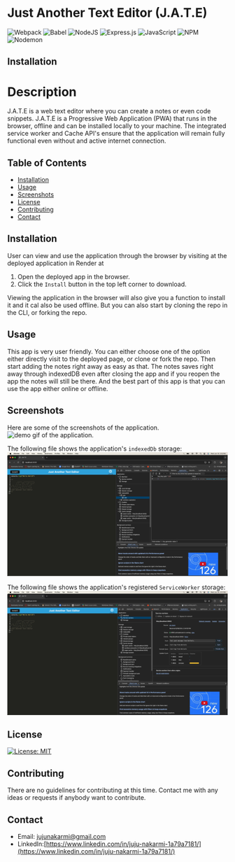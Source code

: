 # Just Another Text Editor (J.A.T.E)
![Webpack](https://img.shields.io/badge/webpack-%238DD6F9.svg?style=for-the-badge&logo=webpack&logoColor=black)
![Babel](https://img.shields.io/badge/Babel-F9DC3e?style=for-the-badge&logo=babel&logoColor=black)
![NodeJS](https://img.shields.io/badge/node.js-6DA55F?style=for-the-badge&logo=node.js&logoColor=white)
![Express.js](https://img.shields.io/badge/express.js-%23404d59.svg?style=for-the-badge&logo=express&logoColor=%2361DAFB)
![JavaScript](https://img.shields.io/badge/javascript-%23323330.svg?style=for-the-badge&logo=javascript&logoColor=%23F7DF1E)
![NPM](https://img.shields.io/badge/NPM-%23CB3837.svg?style=for-the-badge&logo=npm&logoColor=white)
![Nodemon](https://img.shields.io/badge/NODEMON-%23323330.svg?style=for-the-badge&logo=nodemon&logoColor=%BBDEAD)

## Installation

# Description
J.A.T.E is a web text editor where you can create a notes or even code snippets. J.A.T.E is a Progressive Web Application (PWA) that runs in the browser, offline and can be installed locally to your machine. The integrated service worker and Cache API's ensure that the application will remain fully functional even without and active internet connection.


  ## Table of Contents

* [Installation](#installation)
* [Usage](#usage)
* [Screenshots](#screenshots)
* [License](#license)
* [Contributing](#contributing)
* [Contact](#contact)

## Installation
  User can view and use the application through the browser by visiting at the deployed application in Render at

  1. Open the deployed app in the browser.
  2. Click the `Install` button in the top left corner to download.

  Viewing the application in the browser will also give you a function to install it and it cal also be used offline.
  But you can also start by cloning the repo in the CLI, or forking the repo.


## Usage
   This app is very user friendly. You can either choose one of the option either directly visit to the deployed page, or clone or fork the repo. Then start adding the notes right away as easy as that. The notes saves right away  through indexedDB even after closing the app and if you reopen the app the notes will still be there. And the best part of this app is that you can use the app either online or offline. 



## Screenshots
Here are some of the screenshots of the application.
![demo gif of the application.](./assets/screenshots/demo.gif)

The following file shows the application's `indexedDb` storage:
![Screenshot image of the application.](./assets/screenshots/screenshot-1.png)


The following file shows the application's registered `ServiceWorker` storage:
![Screenshot image of the application.](./assets/screenshots/screenshot-2.png)



## License
[![License: MIT](https://img.shields.io/badge/License-MIT-blue.svg)](https://opensource.org/licenses/MIT)

## Contributing

There are no guidelines for contributing at this time. Contact me with any ideas or requests if anybody want to contribute.


## Contact
* Email: jujunakarmi@gmail.com
* LinkedIn:[https://www.linkedin.com/in/juju-nakarmi-1a79a7181/](https://www.linkedin.com/in/juju-nakarmi-1a79a7181/)